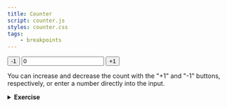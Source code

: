 ```yaml
---
title: Counter
script: counter.js
styles: counter.css
tags:
    - breakpoints
---
```


<div id="counter">
    <button data-decrement>-1</button>
    <input type="number" value="0" name="count">
    <button data-increment>+1</button>
</div>

You can increase and decrease the count with the "+1" and "-1" buttons, respectively, or enter a number directly into the input.

<details>
<summary><b>Exercise</b></summary>

There is a bug when you enter a value into the input that is not a number.

Use the debugger to find out where the problem is occurring and why.
</details>